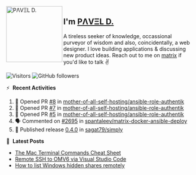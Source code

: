<img align="left" width="150" height="150" alt="PΛVΞL D." src="https://res.cloudinary.com/dimov/image/upload/c_scale,w_150/v1674315300/logo_qxj2ir.png"/>

## I'm [PΛVΞL D.][homepage]

A tireless seeker of knowledge, occassional purveyor of wisdom and also, coincidentally, a web designer. I love building applications & discussing new product ideas. Reach out to me on [matrix][matrixto] if you'd like to talk ✌️



[homepage]: https://l.dimov.xyz/page?ref=github.com
[matrixto]: https://l.dimov.xyz/matrix?ref=github.com
[github]: https://l.dimov.xyz/github?ref=github.com
   
![Visitors](https://visitor-badge.laobi.icu/badge?page_id=sagat79.vistorsBadge)
![GitHub followers](https://img.shields.io/github/followers/sagat79?color=velvet&style=flat-square)

:zap: &nbsp;**Recent Activities**
  
<!--START_SECTION:activity-->
1. 💪 Opened PR [#8](https://github.com/mother-of-all-self-hosting/ansible-role-authentik/pull/8) in [mother-of-all-self-hosting/ansible-role-authentik](https://github.com/mother-of-all-self-hosting/ansible-role-authentik)
2. 💪 Opened PR [#7](https://github.com/mother-of-all-self-hosting/ansible-role-authentik/pull/7) in [mother-of-all-self-hosting/ansible-role-authentik](https://github.com/mother-of-all-self-hosting/ansible-role-authentik)
3. 💪 Opened PR [#5](https://github.com/mother-of-all-self-hosting/ansible-role-authentik/pull/5) in [mother-of-all-self-hosting/ansible-role-authentik](https://github.com/mother-of-all-self-hosting/ansible-role-authentik)
4. 🗣 Commented on [#2695](https://github.com/spantaleev/matrix-docker-ansible-deploy/issues/2695) in [spantaleev/matrix-docker-ansible-deploy](https://github.com/spantaleev/matrix-docker-ansible-deploy)
5. 🚀 Published release [0.4.0](https://github.com/0.4.0) in [sagat79/simply](https://github.com/sagat79/simply)
<!--END_SECTION:activity-->

📑 &nbsp;**Latest Posts**

<!-- DIMOV-POST-LIST:START -->
- [The Mac Terminal Commands Cheat Sheet](https://www.dimov.xyz/the-mac-terminal-commands-cheat-sheet/)
- [Remote SSH to OMV6 via Visual Studio Code](https://www.dimov.xyz/remote-ssh-via-visual-studio-code/)
- [How to list Windows hidden shares remotely](https://www.dimov.xyz/how-to-list-hidden-shares-remotely/)
<!-- DIMOV-POST-LIST:END -->
